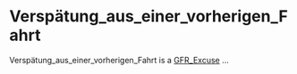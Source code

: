 # Verspätung_aus_einer_vorherigen_Fahrt

Verspätung_aus_einer_vorherigen_Fahrt is a [GFR_Excuse](8011000.md) ...
